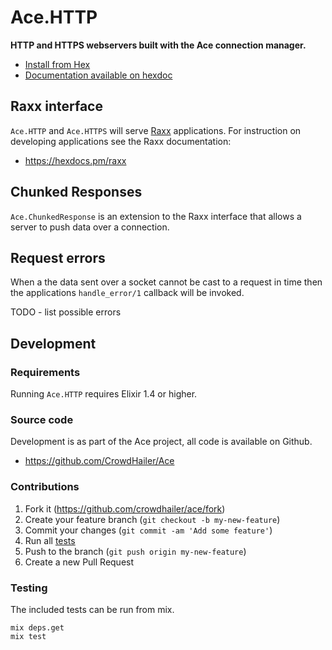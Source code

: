 # Ace.HTTP

**HTTP and HTTPS webservers built with the Ace connection manager.**

- [Install from Hex](https://hex.pm/packages/ace_http)
- [Documentation available on hexdoc](https://hexdocs.pm/ace_http)

## Raxx interface

`Ace.HTTP` and `Ace.HTTPS` will serve [Raxx](https://hexdocs.pm/raxx) applications.
For instruction on developing applications see the Raxx documentation:

- https://hexdocs.pm/raxx

## Chunked Responses

`Ace.ChunkedResponse` is an extension to the Raxx interface that allows a server to push data over a connection.

## Request errors

When a the data sent over a socket cannot be cast to a request in time then the applications `handle_error/1` callback will be invoked.

TODO - list possible errors

## Development

### Requirements

Running `Ace.HTTP` requires Elixir 1.4 or higher.

### Source code

Development is as part of the Ace project,
all code is available on Github.

- https://github.com/CrowdHailer/Ace

### Contributions

1. Fork it (https://github.com/crowdhailer/ace/fork)
2. Create your feature branch (`git checkout -b my-new-feature`)
3. Commit your changes (`git commit -am 'Add some feature'`)
4. Run all [tests](#testing)
5. Push to the branch (`git push origin my-new-feature`)
6. Create a new Pull Request

### Testing

The included tests can be run from mix.

```
mix deps.get
mix test
```
